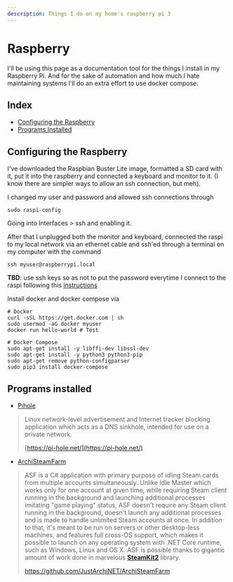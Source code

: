 ```yaml
---
description: Things I do on my home's raspberry pi 3
---
```


# Raspberry

I'll be using this page as a documentation tool for the things I install in my Raspberry Pi. And for the sake of automation and how much I hate maintaining systems I'll do an extra effort to use docker compose.

## Index

* [Configuring the Raspberry](./#configuring-the-raspberry)
* [Programs Installed](./#programs-installed)

## Configuring the Raspberry

I've downloaded the Raspbian Buster Lite image, formatted a SD card with it, put it into the raspberry and connected a keyboard and monitor to it. \(I know there are simpler ways to allow an ssh connection, but meh\).  
  
I changed my user and password and allowed ssh connections through 

```text
sudo raspi-config
```

Going into Interfaces &gt; ssh and enabling it.  
  
After that I unplugged both the monitor and keyboard, connected the raspi to my local network via an ethernet cable and ssh'ed through a terminal on my computer with the command

```text
ssh myuser@raspberrypi.local
```

**TBD**: use ssh keys so as not to put the password everytime I connect to the raspi following this [instructions](https://www.raspberrypi.org/documentation/remote-access/ssh/passwordless.md) 

Install docker and docker compose via 

```text
# Docker
curl -sSL https://get.docker.com | sh
sudo usermod -aG docker myuser
docker run hello-world # Test

# Docker Compose
sudo apt-get install -y libffi-dev libssl-dev
sudo apt-get install -y python3 python3-pip
sudo apt-get remove python-configparser
sudo pip3 install docker-compose
```

## Programs installed

* [Pihole](pihole.md)

> Linux network-level advertisement and Internet tracker blocking application which acts as a DNS sinkhole, intended for use on a private network.
>
> [https://pi-hole.net/](https://pi-hole.net/)

* [ArchiSteamFarm ](archisteamfarm.md)

> ASF is a C\# application with primary purpose of idling Steam cards from multiple accounts simultaneously. Unlike Idle Master which works only for one account at given time, while requiring Steam client running in the background and launching additional processes imitating "game playing" status, ASF doesn't require any Steam client running in the background, doesn't launch any additional processes and is made to handle unlimited Steam accounts at once. In addition to that, it's meant to be run on servers or other desktop-less machines, and features full cross-OS support, which makes it possible to launch on any operating system with .NET Core runtime, such as Windows, Linux and OS X. ASF is possible thanks to gigantic amount of work done in marvelous [**SteamKit2**](https://github.com/SteamRE/SteamKit) library.
>
> https://github.com/JustArchiNET/ArchiSteamFarm

